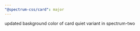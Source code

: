 ```yaml
---
"@spectrum-css/card": major
---
```


updated baskground color of card quiet variant in spectrum-two
